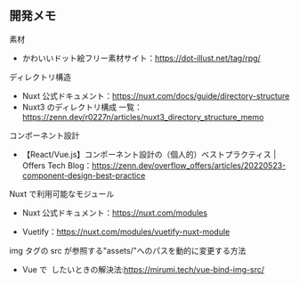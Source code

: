 ## 開発メモ

素材

- かわいいドット絵フリー素材サイト：https://dot-illust.net/tag/rpg/

ディレクトリ構造

- Nuxt 公式ドキュメント：https://nuxt.com/docs/guide/directory-structure
- Nuxt3 のディレクトリ構成 一覧：https://zenn.dev/r0227n/articles/nuxt3_directory_structure_memo

コンポーネント設計

- 【React/Vue.js】コンポーネント設計の（個人的）ベストプラクティス | Offers Tech Blog：https://zenn.dev/overflow_offers/articles/20220523-component-design-best-practice

Nuxt で利用可能なモジュール

- Nuxt 公式ドキュメント：https://nuxt.com/modules

- Vuetify：https://nuxt.com/modules/vuetify-nuxt-module

img タグの src が参照する"assets/"へのパスを動的に変更する方法

- Vue で <img :src="@/assets/xxx.jpg"> したいときの解決法:https://mirumi.tech/vue-bind-img-src/
